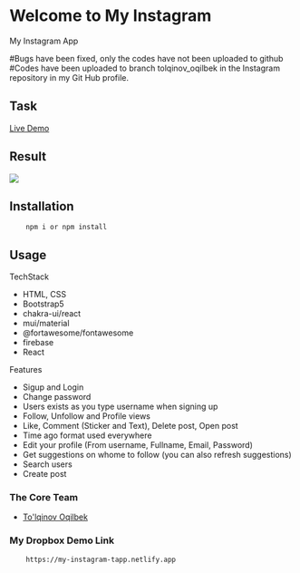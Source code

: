 # Welcome to My Instagram
My Instagram App



#Bugs have been fixed, only the codes have not been uploaded to github <br />
#Codes have been uploaded to branch tolqinov_oqilbek in the Instagram repository in my Git Hub profile.



## Task

[Live Demo](https://my-instagram-tapp.netlify.app)

## Result

<img src="./src/img/instagram.png" />

## Installation

```
    npm i or npm install
```

## Usage
TechStack

- HTML, CSS
- Bootstrap5
- chakra-ui/react
- mui/material
- @fortawesome/fontawesome
- firebase
- React

Features

- Sigup and Login
- Change password
- Users exists as you type username when signing up
- Follow, Unfollow and Profile views
- Like, Comment (Sticker and Text), Delete post, Open post
- Time ago format used everywhere
- Edit your profile (From username, Fullname, Email, Password)
- Get suggestions on whome to follow (you can also refresh suggestions)
- Search users
- Create post

### The Core Team

- <a href="https://github.com/Oqilbek2121">To'lqinov Oqilbek</a><br>

### My Dropbox Demo Link

```
    https://my-instagram-tapp.netlify.app
```

